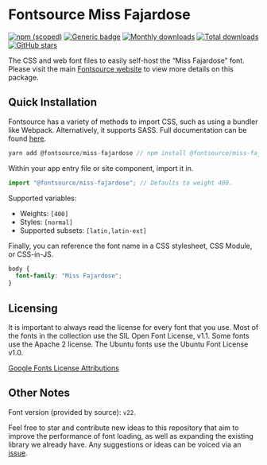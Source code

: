 # Fontsource Miss Fajardose

[![npm (scoped)](https://img.shields.io/npm/v/@fontsource/miss-fajardose?color=brightgreen)](https://www.npmjs.com/package/@fontsource/miss-fajardose) [![Generic badge](https://img.shields.io/badge/fontsource-passing-brightgreen)](https://github.com/fontsource/fontsource) [![Monthly downloads](https://badgen.net/npm/dm/@fontsource/miss-fajardose)](https://github.com/fontsource/fontsource) [![Total downloads](https://badgen.net/npm/dt/@fontsource/miss-fajardose)](https://github.com/fontsource/fontsource) [![GitHub stars](https://img.shields.io/github/stars/fontsource/fontsource.svg?style=social&label=Star)](https://github.com/fontsource/fontsource/stargazers)

The CSS and web font files to easily self-host the “Miss Fajardose” font. Please visit the main [Fontsource website](https://fontsource.org/fonts/miss-fajardose) to view more details on this package.

## Quick Installation

Fontsource has a variety of methods to import CSS, such as using a bundler like Webpack. Alternatively, it supports SASS. Full documentation can be found [here](https://fontsource.org/docs/introduction).

```javascript
yarn add @fontsource/miss-fajardose // npm install @fontsource/miss-fajardose
```

Within your app entry file or site component, import it in.

```javascript
import "@fontsource/miss-fajardose"; // Defaults to weight 400.
```

Supported variables:

- Weights: `[400]`
- Styles: `[normal]`
- Supported subsets: `[latin,latin-ext]`

Finally, you can reference the font name in a CSS stylesheet, CSS Module, or CSS-in-JS.

```css
body {
  font-family: "Miss Fajardose";
}
```

## Licensing

It is important to always read the license for every font that you use.
Most of the fonts in the collection use the SIL Open Font License, v1.1. Some fonts use the Apache 2 license. The Ubuntu fonts use the Ubuntu Font License v1.0.

[Google Fonts License Attributions](https://fonts.google.com/attribution)

## Other Notes

Font version (provided by source): `v22`.

Feel free to star and contribute new ideas to this repository that aim to improve the performance of font loading, as well as expanding the existing library we already have. Any suggestions or ideas can be voiced via an [issue](https://github.com/fontsource/fontsource/issues).
